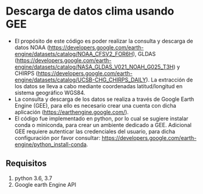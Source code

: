 # Descarga de datos clima usando GEE 

* El propósito de este código es poder realizar la consulta y descarga de datos NOAA (https://developers.google.com/earth-engine/datasets/catalog/NOAA_CFSV2_FOR6H), GLDAS (https://developers.google.com/earth-engine/datasets/catalog/NASA_GLDAS_V021_NOAH_G025_T3H) y CHIRPS (https://developers.google.com/earth-engine/datasets/catalog/UCSB-CHG_CHIRPS_DAILY). La extracción de los datos se lleva a cabo mediante coordenadas latitud/longitud en sistema geográfico WGS84.  
* La consulta y descarga de los datos se realiza a través de Google Earth Engine (GEE), para ello es necesario crear una cuenta con dicha aplicación (https://earthengine.google.com/).
* El código fue implementado en python, por lo cual se sugiere instalar conda o miniconda, para crear un ambiente dedicado a GEE. Adicional GEE requiere autenticar las credenciales del usuario, para dicha configuración por favor consultar: https://developers.google.com/earth-engine/python_install-conda.

## Requisitos

  1. python 3.6, 3.7
  2. Google earth Engine API
 
